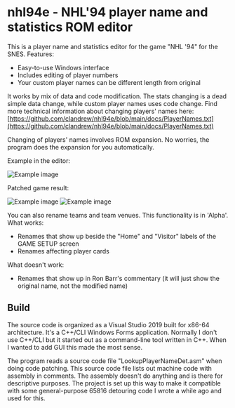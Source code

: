 # nhl94e - NHL'94 player name and statistics ROM editor
This is a player name and statistics editor for the game "NHL '94" for the SNES. Features:
* Easy-to-use Windows interface
* Includes editing of player numbers
* Your custom player names can be different length from original

It works by mix of data and code modification. The stats changing is a dead simple data change, while custom player names uses code change. Find more technical information about changing players' names here:
[https://github.com/clandrew/nhl94e/blob/main/docs/PlayerNames.txt](https://github.com/clandrew/nhl94e/blob/main/docs/PlayerNames.txt)

Changing of players' names involves ROM expansion. No worries, the program does the expansion for you automatically.

Example in the editor:

![Example image](https://raw.githubusercontent.com/clandrew/nhl94e/main/images/Screen1.PNG "Example image.")

Patched game result:

![Example image](https://raw.githubusercontent.com/clandrew/nhl94e/main/images/Screen2.png "Example image.")
![Example image](https://raw.githubusercontent.com/clandrew/nhl94e/main/images/Screen3.png "Example image.")

You can also rename teams and team venues. This functionality is in 'Alpha'.
What works:
* Renames that show up beside the "Home" and "Visitor" labels of the GAME SETUP screen
* Renames affecting player cards

What doesn't work:
* Renames that show up in Ron Barr's commentary (it will just show the original name, not the modified name)

## Build
The source code is organized as a Visual Studio 2019 built for x86-64 architecture. It's a C++/CLI Windows Forms application. Normally I don't use C++/CLI but it started out as a command-line tool written in C++. When I wanted to add GUI this made the most sense.

The program reads a source code file "LookupPlayerNameDet.asm" when doing code patching. This source code file lists out machine code with assembly in comments. The assembly doesn't do anything and is there for descriptive purposes. The project is set up this way to make it compatible with some general-purpose 65816 detouring code I wrote a while ago and used for this.
